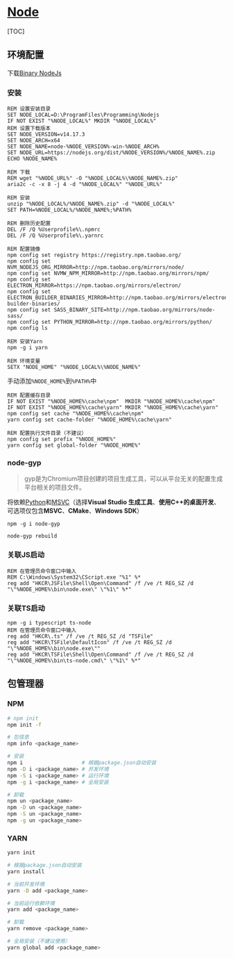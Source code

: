 <link rel="stylesheet" href="https://zhmhbest.gitee.io/hellomathematics/style/index.css">
<script src="https://zhmhbest.gitee.io/hellomathematics/style/index.js"></script>

# [Node](../index.html)

[TOC]

## 环境配置

下载[Binary NodeJs](https://nodejs.org/en/download/)

### 安装

```batch
REM 设置安装目录
SET NODE_LOCAL=D:\ProgramFiles\Programming\Nodejs
IF NOT EXIST "%NODE_LOCAL%" MKDIR "%NODE_LOCAL%"
REM 设置下载版本
SET NODE_VERSION=v14.17.3
SET NODE_ARCH=x64
SET NODE_NAME=node-%NODE_VERSION%-win-%NODE_ARCH%
SET NODE_URL=https://nodejs.org/dist/%NODE_VERSION%/%NODE_NAME%.zip
ECHO %NODE_NAME%

REM 下载
REM wget "%NODE_URL%" -O "%NODE_LOCAL%\%NODE_NAME%.zip"
aria2c -c -x 8 -j 4 -d "%NODE_LOCAL%" "%NODE_URL%"

REM 安装
unzip "%NODE_LOCAL%/%NODE_NAME%.zip" -d "%NODE_LOCAL%"
SET PATH=%NODE_LOCAL%/%NODE_NAME%;%PATH%

REM 删除历史配置
DEL /F /Q %Userprofile%\.npmrc
DEL /F /Q %Userprofile%\.yarnrc

REM 配置镜像
npm config set registry https://registry.npm.taobao.org/
npm config set NVM_NODEJS_ORG_MIRROR=http://npm.taobao.org/mirrors/node/
npm config set NVMW_NPM_MIRROR=http://npm.taobao.org/mirrors/npm/
npm config set ELECTRON_MIRROR=https://npm.taobao.org/mirrors/electron/
npm config set ELECTRON_BUILDER_BINARIES_MIRROR=http://npm.taobao.org/mirrors/electron-builder-binaries/
npm config set SASS_BINARY_SITE=http://npm.taobao.org/mirrors/node-sass/
npm config set PYTHON_MIRROR=http://npm.taobao.org/mirrors/python/
npm config ls

REM 安装Yarn
npm -g i yarn

REM 环境变量
SETX "NODE_HOME" "%NODE_LOCAL%\%NODE_NAME%"
```

手动添加`%NODE_HOME%`到`%PATH%`中

```batch
REM 配置缓存目录
IF NOT EXIST "%NODE_HOME%\cache\npm"  MKDIR "%NODE_HOME%\cache\npm"
IF NOT EXIST "%NODE_HOME%\cache\yarn" MKDIR "%NODE_HOME%\cache\yarn"
npm config set cache "%NODE_HOME%\cache\npm"
yarn config set cache-folder "%NODE_HOME%\cache\yarn"

REM 配置执行文件目录（不建议）
npm config set prefix "%NODE_HOME%"
yarn config set global-folder "%NODE_HOME%"
```

### node-gyp

>gyp是为Chromium项目创建的项目生成工具，可以从平台无关的配置生成平台相关的项目文件。

将依赖[Python](https://www.python.org/downloads/)和[MSVC](https://visualstudio.microsoft.com/zh-hans/downloads/)（选择**Visual Studio 生成工具**、**使用C++的桌面开发**、可选项仅包含**MSVC**、**CMake**、**Windows SDK**）

```batch
npm -g i node-gyp

node-gyp rebuild
```

### 关联JS启动

```batch
REM 在管理员命令窗口中输入
REM C:\Windows\System32\CScript.exe "%1" %*
reg add "HKCR\JSFile\Shell\Open\Command" /f /ve /t REG_SZ /d "\"%NODE_HOME%\bin\node.exe\" \"%1\" %*"
```

### 关联TS启动

```batch
npm -g i typescript ts-node
REM 在管理员命令窗口中输入
reg add "HKCR\.ts" /f /ve /t REG_SZ /d "TSFile"
reg add "HKCR\TSFile\DefaultIcon" /f /ve /t REG_SZ /d "\"%NODE_HOME%\bin\node.exe\""
reg add "HKCR\TSFile\Shell\Open\Command" /f /ve /t REG_SZ /d "\"%NODE_HOME%\bin\ts-node.cmd\" \"%1\" %*"
```

## 包管理器

### NPM

```bash
# npm init
npm init -f

# 包信息
npm info <package_name>

# 安装
npm i                   # 根据package.json自动安装
npm -D i <package_name> # 开发环境
npm -S i <package_name> # 运行环境
npm -g i <package_name> # 全局安装

# 卸载
npm un <package_name>
npm -D un <package_name>
npm -S un <package_name>
npm -g un <package_name>
```

### YARN

```bash
yarn init

# 根据package.json自动安装
yarn install

# 当前开发环境
yarn -D add <package_name>

# 当前运行依赖环境
yarn add <package_name>

# 卸载
yarn remove <package_name>

# 全局安装（不建议使用）
yarn global add <package_name>
```
